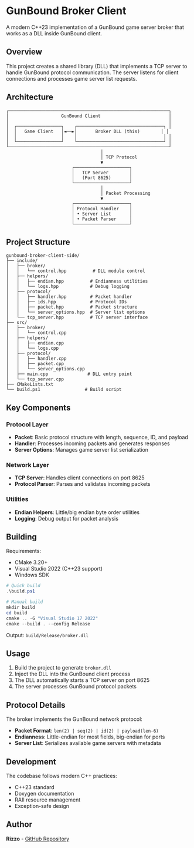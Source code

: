 # GunBound Broker Client

A modern C++23 implementation of a GunBound game server broker that works as a DLL inside GunBound client.

## Overview

This project creates a shared library (DLL) that implements a TCP server to handle GunBound protocol communication. The server listens for client connections and processes game server list requests.

## Architecture

```
┌─────────────────────────────────────────────────────────────┐
│                    GunBound Client                          │
│                                                             │
│  ┌─────────────────┐    ┌─────────────────────────────────┐ │
│  │   Game Client   │◄──►│       Broker DLL (this)        │ │
│  │                 │    │                                 │ │
│  └─────────────────┘    └─────────────────────────────────┘ │
└─────────────────────────────────────────────────────────────┘
                                    │
                                    │ TCP Protocol
                                    ▼
                         ┌─────────────────────┐
                         │   TCP Server        │
                         │   (Port 8625)       │
                         └─────────────────────┘
                                    │
                                    │ Packet Processing
                                    ▼
                         ┌─────────────────────┐
                         │ Protocol Handler    │
                         │ • Server List       │
                         │ • Packet Parser     │
                         └─────────────────────┘
```

## Project Structure

```
gunbound-broker-client-side/
├── include/
│   ├── broker/
│   │   └── control.hpp          # DLL module control
│   ├── helpers/
│   │   ├── endian.hpp          # Endianness utilities
│   │   └── logs.hpp            # Debug logging
│   ├── protocol/
│   │   ├── handler.hpp         # Packet handler
│   │   ├── ids.hpp             # Protocol IDs
│   │   ├── packet.hpp          # Packet structure
│   │   └── server_options.hpp  # Server list options
│   └── tcp_server.hpp          # TCP server interface
├── src/
│   ├── broker/
│   │   └── control.cpp
│   ├── helpers/
│   │   ├── endian.cpp
│   │   └── logs.cpp
│   ├── protocol/
│   │   ├── handler.cpp
│   │   ├── packet.cpp
│   │   └── server_options.cpp
│   ├── main.cpp               # DLL entry point
│   └── tcp_server.cpp
├── CMakeLists.txt
└── build.ps1                 # Build script
```

## Key Components

### Protocol Layer

- **Packet**: Basic protocol structure with length, sequence, ID, and payload
- **Handler**: Processes incoming packets and generates responses
- **Server Options**: Manages game server list serialization

### Network Layer

- **TCP Server**: Handles client connections on port 8625
- **Protocol Parser**: Parses and validates incoming packets

### Utilities

- **Endian Helpers**: Little/big endian byte order utilities
- **Logging**: Debug output for packet analysis

## Building

Requirements:

- CMake 3.20+
- Visual Studio 2022 (C++23 support)
- Windows SDK

```powershell
# Quick build
.\build.ps1

# Manual build
mkdir build
cd build
cmake .. -G "Visual Studio 17 2022"
cmake --build . --config Release
```

Output: `build/Release/broker.dll`

## Usage

1. Build the project to generate `broker.dll`
2. Inject the DLL into the GunBound client process
3. The DLL automatically starts a TCP server on port 8625
4. The server processes GunBound protocol packets

## Protocol Details

The broker implements the GunBound network protocol:

- **Packet Format**: `len(2) | seq(2) | id(2) | payload(len-6)`
- **Endianness**: Little-endian for most fields, big-endian for ports
- **Server List**: Serializes available game servers with metadata

## Development

The codebase follows modern C++ practices:

- C++23 standard
- Doxygen documentation
- RAII resource management
- Exception-safe design

## Author

**Rizzo** - [GitHub Repository](https://github.com/samuelrizzo/gunbound-broker-client-side)
